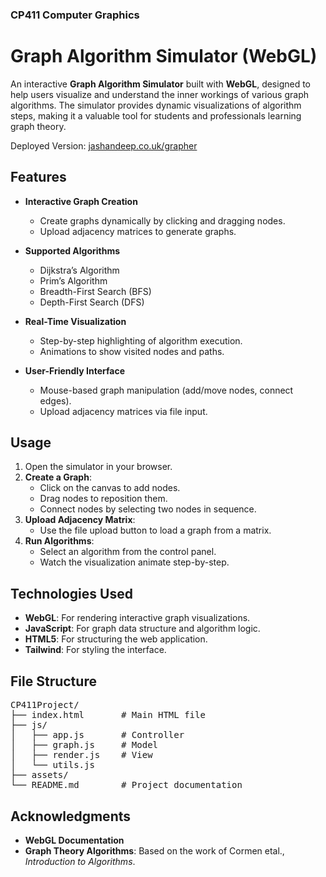 ### CP411 Computer Graphics

# Graph Algorithm Simulator (WebGL)

An interactive **Graph Algorithm Simulator** built with **WebGL**, designed to help users visualize and understand the inner workings of various graph algorithms. The simulator provides dynamic visualizations of algorithm steps, making it a valuable tool for students and professionals learning graph theory.

Deployed Version: <a href="https://jashandeep.co.uk/grapher/">jashandeep.co.uk/grapher</a>

##  Features

- **Interactive Graph Creation**

  - Create graphs dynamically by clicking and dragging nodes.
  - Upload adjacency matrices to generate graphs.

- **Supported Algorithms**

  - Dijkstra’s Algorithm
  - Prim’s Algorithm
  - Breadth-First Search (BFS)
  - Depth-First Search (DFS)

- **Real-Time Visualization**

  - Step-by-step highlighting of algorithm execution.
  - Animations to show visited nodes and paths.

- **User-Friendly Interface**
  - Mouse-based graph manipulation (add/move nodes, connect edges).
  - Upload adjacency matrices via file input.


<h2>Usage</h2>
<ol>
  <li>Open the simulator in your browser.</li>
  <li>
    <strong>Create a Graph</strong>:
    <ul>
      <li>Click on the canvas to add nodes.</li>
      <li>Drag nodes to reposition them.</li>
      <li>Connect nodes by selecting two nodes in sequence.</li>
    </ul>
  </li>
  <li>
    <strong>Upload Adjacency Matrix</strong>:
    <ul>
      <li>Use the file upload button to load a graph from a matrix.</li>
    </ul>
  </li>
  <li>
    <strong>Run Algorithms</strong>:
    <ul>
      <li>Select an algorithm from the control panel.</li>
      <li>Watch the visualization animate step-by-step.</li>
    </ul>
  </li>
</ol>


<h2>Technologies Used</h2>
<ul>
  <li>
    <strong>WebGL</strong>: For rendering interactive graph visualizations.
  </li>
  <li>
    <strong>JavaScript</strong>: For graph data structure and algorithm logic.
  </li>
  <li><strong>HTML5</strong>: For structuring the web application.</li>
  <li><strong>Tailwind</strong>: For styling the interface.</li>
 
</ul>



## File Structure
<pre>
CP411Project/
├── index.html       # Main HTML file
├── js/
│   ├── app.js       # Controller
│   ├── graph.js     # Model
│   ├── render.js    # View
│   └── utils.js     
├── assets/          
└── README.md        # Project documentation
</pre>


<h2>Acknowledgments</h2>
<ul>
  <li><strong>WebGL Documentation</strong></li>
  <li><strong>Graph Theory Algorithms</strong>: Based on the work of Cormen etal., <em>Introduction to Algorithms</em>.</li>
</ul>
